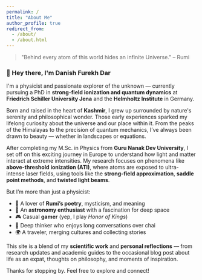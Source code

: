 ```yaml
---
permalink: /
title: "About Me"
author_profile: true
redirect_from: 
  - /about/
  - /about.html
---
```


> "Behind every atom of this world hides an infinite Universe." – Rumi

### 👋 Hey there, I'm Danish Furekh Dar

I'm a physicist and passionate explorer of the unknown — currently pursuing a PhD in **strong-field ionization and quantum dynamics** at **Friedrich Schiller University Jena** and the **Helmholtz Institute** in Germany.

Born and raised in the heart of **Kashmir**, I grew up surrounded by nature's serenity and philosophical wonder. Those early experiences sparked my lifelong curiosity about the universe and our place within it. From the peaks of the Himalayas to the precision of quantum mechanics, I’ve always been drawn to beauty — whether in landscapes or equations.

After completing my M.Sc. in Physics from **Guru Nanak Dev University**, I set off on this exciting journey in Europe to understand how light and matter interact at extreme intensities. My research focuses on phenomena like **above-threshold ionization (ATI)**, where atoms are exposed to ultra-intense laser fields, using tools like the **strong-field approximation**, **saddle point methods**, and **twisted light beams**.

But I’m more than just a physicist:  
- 🌿 A lover of **Rumi’s poetry**, mysticism, and meaning  
- 🔭 An **astronomy enthusiast** with a fascination for deep space  
- 🎮 Casual **gamer** (yep, I play *Honor of Kings*)  
- 💭 Deep thinker who enjoys long conversations over chai  
- 🌍 A traveler, merging cultures and collecting stories  

This site is a blend of my **scientific work** and **personal reflections** — from research updates and academic guides to the occasional blog post about life as an expat, thoughts on philosophy, and moments of inspiration.

Thanks for stopping by. Feel free to explore and connect!
